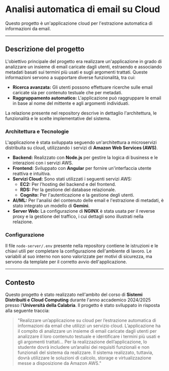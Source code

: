 # Analisi automatica di email su Cloud

Questo progetto è un'applicazione cloud per l'estrazione automatica di informazioni da email.

---

## Descrizione del progetto

L'obiettivo principale del progetto era realizzare un'applicazione in grado di analizzare un insieme di email caricate dagli utenti, estraendo e associando metadati basati sui termini più usati e sugli argomenti trattati. Queste informazioni servono a supportare diverse funzionalità, tra cui:

- **Ricerca avanzata:** Gli utenti possono effettuare ricerche sulle email caricate sia per contenuto testuale che per metadati.
- **Raggruppamento automatico:** L'applicazione può raggruppare le email in base al nome del mittente e agli argomenti individuati.

La relazione presente nel repository descrive in dettaglio l'architettura, le funzionalità e le scelte implementative del sistema.

### Architettura e Tecnologie

L'applicazione è stata sviluppata seguendo un'architettura a microservizi distribuita su cloud, utilizzando i servizi di **Amazon Web Services (AWS)**.

- **Backend:** Realizzato con **Node.js** per gestire la logica di business e le interazioni con i servizi AWS.
- **Frontend:** Sviluppato con **Angular** per fornire un'interfaccia utente reattiva e intuitiva.
- **Servizi Cloud:** Sono stati utilizzati i seguenti servizi AWS:
    - **EC2:** Per l'hosting del backend e del frontend.
    - **RDS:** Per la gestione del database relazionale.
    - **Cognito:** Per l'autenticazione e la gestione degli utenti.
- **AI/ML:** Per l'analisi del contenuto delle email e l'estrazione di metadati, è stato integrato un modello di **Gemini**.
- **Server Web:** La configurazione di **NGINX** è stata usata per il reverse proxy e la gestione del traffico, i cui dettagli sono illustrati nella relazione.

### Configurazione

Il file `node-server/.env` presente nella repository contiene le istruzioni e le chiavi utili per completare la configurazione dell'ambiente di lavoro. Le variabili al suo interno non sono valorizzate per motivi di sicurezza, ma servono da template per il corretto avvio dell'applicazione.

---

## Contesto

Questo progetto è stato realizzato nell'ambito del corso di **Sistemi Distribuiti e Cloud Computing** durante l'anno accademico 2024/2025 presso l'**Università della Calabria**.
Il progetto è stato sviluppato in risposta alla seguente traccia:

> "Realizzare un’applicazione su cloud per l’estrazione automatica di informazioni da email che utilizzi un servizio cloud. L’applicazione ha il compito di analizzare un insieme di email caricate dagli utenti per analizzare il loro contenuto testuale e identificare i termini più usati e gli argomenti trattati... Per la realizzazione dell’applicazione, lo studente dovrà includere un’analisi dei requisiti funzionali e non funzionali del sistema da realizzare. Il sistema realizzato, tuttavia, dovrà utilizzare le soluzioni di calcolo, storage e virtualizzazione messe a disposizione da Amazon AWS."
